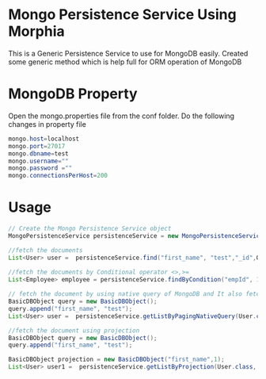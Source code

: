 Mongo Persistence Service Using Morphia
==========================
This is a Generic Persistence Service to use for MongoDB easily. Created some generic method which is help full for ORM operation of MongoDB


MongoDB Property
==========================
Open the mongo.properties file from the conf folder.
Do the following changes in property file

```java
mongo.host=localhost
mongo.port=27017
mongo.dbname=test
mongo.username=""
mongo.password =""
mongo.connectionsPerHost=200
```

Usage
==========================
```java
// Create the Mongo Persistence Service object
MongoPersistenceService persistenceService = new MongoPersistenceService();

//fetch the documents
List<User> user =  persistenceService.find("first_name", "test","_id",OrderBy.DESCENDING, User.class);
	
//fetch the documents by Conditional operator <>,>=
List<Employee> employee = persistenceService.findByCondition("empId", 1,OPERATOR.LESS_THAN_EQUAL,null, null,Employee.class);

// fetch the document by using native query of MongoDB and It also fetch data by pagination(lazy loading)
BasicDBObject query = new BasicDBObject();
query.append("first_name", "test");
List<User> user =  persistenceService.getListByPagingNativeQuery(User.class, query, 1, 5, "_id" , OrderBy.DESCENDING);

//fetch the document using projection 
BasicDBObject query = new BasicDBObject();
query.append("first_name", "test");

BasicDBObject projection = new BasicDBObject("first_name",1);
List<User> user1 =  persistenceService.getListByProjection(User.class, query,projection, 1, 2, null,null);
```
